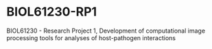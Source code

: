 # BIOL61230-RP1
BIOL61230 - Research Project 1, Development of computational image processing tools for analyses of host-pathogen interactions 
